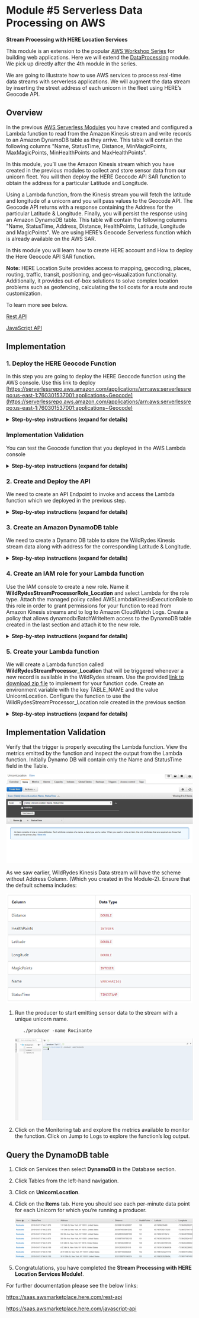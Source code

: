 # Module #5 Serverless Data Processing on AWS
**Stream Processing with HERE Location Services**

This module is an extension to the popular [AWS Workshop Series](https://github.com/aws-samples/aws-serverless-workshops/tree/master/WebApplication) for building web applications. Here we will extend the [DataProcessing](https://github.com/aws-samples/aws-serverless-workshops/tree/master/DataProcessing) module. We pick up directly after the 4th module in the series.

We are going to illustrate how to use AWS services to process real-time data streams with serverless applications. We will augment the data stream by inserting the street address of each unicorn in the fleet using HERE’s Geocode API.

## Overview

In the previous [AWS Serverless Modules](https://dataprocessing.wildrydes.com) you have created and configured a Lambda function to read from the Amazon Kinesis stream and write records to an Amazon DynamoDB table as they arrive. This table will contain the following columns "Name, StatusTime, Distance, MinMagicPoints, MaxMagicPoints, MinHealthPoints and MaxHealthPoints".

In this module, you’ll use the Amazon Kinesis stream which you have created in the previous modules to collect and store sensor data from our unicorn fleet. You will then deploy the HERE Geocode API SAR function to obtain the address for a particular Latitude and Longitude.

Using a Lambda function, from the Kinesis stream you will fetch the latitude and longitude of a unicorn and you will pass values to the Geocode API. The Geocode API returns with a response containing the Address for the particular Latitude & Longitude.
Finally, you will persist the response using an Amazon DynamoDB table. This table will contain the following columns "Name, StatusTime, Address, Distance, HealthPoints, Latitude, Longitude and MagicPoints". We are using HERE’s Geocode Serverless function which is already available on the AWS SAR.

In this module you will learn how to create HERE account and How to deploy the Here Geocode API SAR function.

**Note:** HERE Location Suite provides access to mapping, geocoding, places, routing, traffic, transit, positioning, and geo-visualization functionality. Additionally, it provides out-of-box solutions to solve complex location problems such as geofencing, calculating the toll costs for a route and route customization.

To learn more see below.

[Rest API](https://saas.awsmarketplace.here.com/rest-api)

[JavaScript API](https://saas.awsmarketplace.here.com/javascript-api)

## Implementation

### 1. Deploy the HERE Geocode Function

In this step you are going to deploy the HERE Geocode function using the AWS console. Use this link to deploy   
[https://serverlessrepo.aws.amazon.com/applications/arn:aws:serverlessrepo:us-east-1:760301537001:applications~Geocode](https://serverlessrepo.aws.amazon.com/applications/arn:aws:serverlessrepo:us-east-1:760301537001:applications~Geocode)

<details>
<summary><strong>Step-by-step instructions (expand for details)</strong></summary><p>

1. Click on below URL link, it leads to AWS Geocode SAR function 
[https://serverlessrepo.aws.amazon.com/applications/arn:aws:serverlessrepo:us-east-1:760301537001:applications~Geocode](https://serverlessrepo.aws.amazon.com/applications/arn:aws:serverlessrepo:us-east-1:760301537001:applications~Geocode)
     
     ![Deploy SAR Screenshot](../5_HERE_DataProcessing_Extension/Geocode_images/geocode.PNG)
     
1. For deployment of this function you need to have HERE Account

3. Sign up for an account here

	https://aws.amazon.com/marketplace/pp/B07JPLG9SR/?ref=_ptnr_aws_sar
	
	 ![Here Account Subscribe](../5_HERE_DataProcessing_Extension/Geocode_images/Here_Credentials_0.png)

1. Click the **“Continue to Subscribe”** button in the top-right corner of the page.

1. On the next page you can select the subscription type

1. Provide your basic details and register your HERE account.

1. After successful registration, the HERE portal will generate your **app_id and app_code**. It may take few minutes to generate credentials.
        
1. When the credentials have been created the portal will look like this

    ![Here Account Screenshot](../5_HERE_DataProcessing_Extension/Geocode_images/Here_Credentials_3.png)

1. Save your HERE Location Services API **app_id & app_code** and to use in the AWS Lambda function.

1. Go back to the function deployment page.

3. Find the **Deploy** button on the right corner of the page, click on **Deploy** button. It provides the environmental set up for the function.

4. In the next page, find the Application settings on the bottom right corner of the page.

     ![Deploy SAR Screenshot](../5_HERE_DataProcessing_Extension/Geocode_images/Geocode2.png)

5. Use the Default Application name.

6. Enter your HERE **app_id and app_code** which you have created earlier.

7. Click **Deploy** to deploy SAR function.

8. It may take few minutes to create and deploy the function. Once deployed you will get a message ‘Your application has been deployed’.

     
9. After success message, click on **Test app** button.

  	![Deploy SAR Screenshot](../5_HERE_DataProcessing_Extension/Geocode_images/test0.PNG)

1. In next page find **Resources** tab at the bottom of the page. Click on “GeocodeFunction”.


	![Deploy SAR Screenshot](../5_HERE_DataProcessing_Extension/Geocode_images/test_app1.PNG)

1. Scroll down the page to **Function code** section, In the text editor you need to replace the existing code in ‘geocode.js’ with the code available at the [URL](https://github.com/heremaps/devrel-workshops/blob/master/aws-serverless/DataProcessing/5_HERE_DataProcessing_Extension/ReverseGeoCode/index.js).
     
     
</p></details>

### Implementation Validation

You can test the Geocode function that you deployed in the AWS Lambda console

<details>
<summary><strong>Step-by-step instructions (expand for details)</strong></summary><p>

1. From the main AWS Lambda console screen of your function, select **Configure Test Event** from the dropdown menu and select **Test Event** dropdown.

	![Deploy SAR Screenshot](../5_HERE_DataProcessing_Extension/Geocode_images/test.PNG)

1. Ensure that **Create New Test Event** is selected.

1. Enter **TestRequestEvent** in the **Event name** field.

1. Copy and paste the following test event into the editor:

    	 	{
     
			"pathParameters": {
    
    				"prox": "37.37634,-122.03405",
          
		    		"mode": "retrieveAddresses",
          
    				"maxresults": "1",
          
	    			"gen": "9"
          
  				}
        
			}	
    
     
2. Click the **Create** button. 

3. On the main function edit screen, click Test with **TestRequestEvent** selected in the dropdown.

4. Scroll to the top of the page and expand the details section of the **Execution result** section.

5. Verify that the execution succeeded and that the function result with **Status code:200** 

	![Deploy SAR Screenshot](../5_HERE_DataProcessing_Extension/Geocode_images/test1.PNG)

</p></details>

### 2. Create and Deploy the API

We need to create an API Endpoint to invoke and access the Lambda function which we deployed in the previous step. 

<details>
<summary><strong>Step-by-step instructions (expand for details)</strong></summary><p>

1. Go to the AWS Management Console, choose Services then select **API Gateway** under Networking & Content Delivery.

1. Choose **Create API**.

	![Deploy SAR Screenshot](../5_HERE_DataProcessing_Extension/Geocode_images/NewTest0.png)

1. Under Choose the protocol, choose **REST**.

1. Under Create new API, choose **New API**.

1. Under Settings: For API name, enter **GeocodeTest**.

1. If desired, enter a description in the Description field; otherwise, leave it empty.

1. Leave Endpoint Type set to **Edge optimized**.

1. Choose **Create API**.

	![Deploy SAR Screenshot](../5_HERE_DataProcessing_Extension/Geocode_images/NewTest1.png)
     

1. Choose the root resource (/) in the Resources tree.

1. Choose **Create Resource** from the Actions dropdown menu.

	![Deploy SAR Screenshot](../5_HERE_DataProcessing_Extension/Geocode_images/NewTest2.png)

1. Leave Configure as proxy resource unchecked.

1. For Resource Name, enter **geocode**.

1. Leave Resource Path set to **/geocode**.

1. Leave Enable API Gateway CORS unchecked.

1. Choose **Create Resource**

     ![Deploy SAR Screenshot](../5_HERE_DataProcessing_Extension/Geocode_images/NewTest3.png)
     
     
1. In the Resources list, choose **/geocode**.

1. In the Actions menu, choose **Create method**.

1. Choose **GET** from the dropdown menu, and choose the checkmark icon

     ![Deploy SAR Screenshot](../5_HERE_DataProcessing_Extension/Geocode_images/NewTest4.png)
      

1. Leave the Integration type set to Lambda Function.

1. Choose Use Lambda Proxy integration

1. From the Lambda Region dropdown menu, choose the region where you created the **serverlessrepo-Geocode-GeocodeFunction** Lambda function.

1. In the Lambda Function field, type any character and choose **serverlessrepo-Geocode-GeocodeFunction** from the dropdown menu.

1. Leave Use Default Timeout checked.

1. Choose **Save**.

     ![Deploy SAR Screenshot](../5_HERE_DataProcessing_Extension/Geocode_images/NewTest5.png)
     
1. Choose OK when prompted with Add Permission to Lambda Function.

1. Choose **Deploy API** from the Actions dropdown menu to Deploy your API.

1. For Deployment stage, choose **[new stage]**.

1. For Stage name, enter **Test****.

1. If desired, enter a Stage description & Deployment description.

1. Choose **Deploy**.

     ![Deploy SAR Screenshot](../5_HERE_DataProcessing_Extension/Geocode_images/NewTest6.png)
     
1. Click on the **GET** and note the API's **Invoke URL******. Note down the URL to invoke the lambda function.

 	![Deploy SAR Screenshot](../5_HERE_DataProcessing_Extension/Geocode_images/NewTest7.png)
     
</p></details>



### 3. Create an Amazon DynamoDB table

We need to create a Dynamo DB table to store the WildRydes Kinesis stream data along with address for the corresponding Latitude & Longitude. 

<details>
<summary><strong>Step-by-step instructions (expand for details)</strong></summary><p>

1. Go to the AWS Management Console, choose Services then select ****DynamoDB** under Database.

1. Click **Create table**.

1. Enter table name as **UnicornLocation**.

1. Enter **Name** for the **Partition key** and select String for the key type.

1. Tick the Add sort key checkbox. Enter **StatusTime** for the Sort key and select String for the key type.

1. Leave the **Use default settings** box checked and choose Create.

     ![Deploy SAR Screenshot](../5_HERE_DataProcessing_Extension/Geocode_images/Geocode3.png)
     
</p></details>

### 4. Create an IAM role for your Lambda function

Use the IAM console to create a new role. Name it **WildRydesStreamProcessorRole_Location** and select Lambda for the role type. Attach the managed policy called AWSLambdaKinesisExecutionRole to this role in order to grant permissions for your function to read from Amazon Kinesis streams and to log to Amazon CloudWatch Logs. Create a policy that allows dynamodb:BatchWriteItem access to the DynamoDB table created in the last section and attach it to the new role.

<details>
<summary><strong>Step-by-step instructions (expand for details)</strong></summary><p>

1. From the AWS Console, click on Services and then select **IAM** in the Security, Identity & Compliance section.

1. Select **Policies** from the left navigation and then click **Create policy**.

1. Using the Visual editor, we’re going to create an IAM policy to allow our Lambda function access to the DynamoDB table created in the previous section. To begin, click Service, begin typing **DynamoDB** in Find a service, and click **DynamoDB**.

1. Click Action, begin typing **BatchWriteItem** in Filter actions, and tick the **BatchWriteItem** checkbox.

1. Click Resources, click Add ARN in table, and construct the ARN of the DynamoDB table you created in the previous section by specifying the Region, Account, and Table Name. In Region, enter the AWS Region in which you have created the DynamoDB table in the previous section, e.g.: us-east-1. 
In Account, enter your AWS Account ID which is a twelve-digit number, e.g.: 123456789012. To find your AWS account ID number in the AWS Management Console, click on Support in the navigation bar in the upper-right, and then click Support Center. Your currently signed in account ID appears in the upper-right corner below the Support menu.


1. In Table Name, enter **UnicornLocation** and you should see your ARN in the Specify ARN for table field and it should look similar to:

      ![Deploy SAR Screenshot](../5_HERE_DataProcessing_Extension/Geocode_images/Geocode4.png)
      
1. Click **Add**.

1. Click **Review policy**.

1. Enter **WildRydesDynamoDBWritePolicy_Location** in the Name field.

1. Click **Create policy**.

1. Select Roles from the left navigation and then click **Create role**.

1. Click **Lambda** for the role type from the AWS service section.

1. Click **Next: Permissions**.

1. Begin typing **AWSLambdaKinesisExecutionRole** in the Filter text box and check the box next to that role.

1. Begin typing **AWSLambdaFullAccess** in the Filter text box and check the box next to that role.

1. Begin typing **WildRydesDynamoDBWritePolicy_Location** in the Filter text box and check the box next to that role.

1. Click **Next: Review**.

1. Enter **WildRydesStreamProcessorRole_Location** for the Role name.

1. Click **Create role**.
 
     
</p></details>

### 5. Create your Lambda function

We will create a Lambda function called **WildRydesStreamProcessor_Location** that will be triggered whenever a new record is available in the WildRydes stream. Use the provided [link to download zip file](https://github.com/heremaps/devrel-workshops/aws-serverless/DataProcessing/5_HERE_DataProcessing_Extension/Kineses2DynamoDB/KinessesDB.zip) to implement for your function code. Create an environment variable with the key TABLE_NAME and the value UnicornLocation. Configure the function to use the WildRydesStreamProcessor_Location role created in the previous section

<details>
<summary><strong>Step-by-step instructions (expand for details)</strong></summary><p>

1. Go to the AWS Management Console, choose Services then select **Lambda** under Compute.

1. Click **Create a function**.

1. Enter **WildRydesStreamProcessor_Location** in the Name field.

1. Select **WildRydesStreamProcessorRole_Location** from the Existing role dropdown.

      ![Deploy SAR Screenshot](../5_HERE_DataProcessing_Extension/Geocode_images/Geocode5.png)

1. Click **Create function**.

1. Scroll down to the **Function code section**.

1. Click the [Link/URL](https://github.com/heremaps/devrel-workshops/aws-serverless/DataProcessing/5_HERE_DataProcessing_Extension/Kineses2DynamoDB/KinessesDB.zip) to download the Zip file which contains Lambda function along with dependency modules 

1. In **Code entry type** dropdown select **Upload a .ZIP file** option. Browse and select the zip file which we downloaded in the previous step to upload 

	![Deploy SAR Screenshot](../5_HERE_DataProcessing_Extension/Geocode_images/NewTest8.png)
	
	![Deploy SAR Screenshot](../5_HERE_DataProcessing_Extension/Geocode_images/NewTest9.png)

1. Click on  **Save** button in the Right Top corner of the page. It extracts the files internally

1. Scroll down to the Function code section to replace the existing code in the **index.js**.

1. In **index.js** file find the **url** variable in line number 30 and paste the API endpoint which you created and copied in Step-2.

      ![Deploy SAR Screenshot](../5_HERE_DataProcessing_Extension/Geocode_images/NewTest10.png)
		
		let url = ‘https://xx22yyxwe9.execute-api.eu-west-1.amazonaws.com/Test/geocoder’

1. In the Environment variables section, enter an environment variable with Key as **TABLE_NAME** and Value as **UnicornLocation**.

1. In the Basic settings section. Set the Timeout to 1 minute.

      ![Deploy SAR Screenshot](../5_HERE_DataProcessing_Extension/Geocode_images/Geocode6.png)
      
1. Scroll up and select **Kinesis** from the Designer section.

      ![Deploy SAR Screenshot](../5_HERE_DataProcessing_Extension/Geocode_images/Geocode7.png)

1. In the Configure triggers section, select **wildrydes** from Kinesis Stream.

1. Leave Batch size set to 100 and Starting position set to Latest.

1. Click Add.

1. Click Enabled to enable the trigger.

1. Click Save.

      ![Deploy SAR Screenshot](../5_HERE_DataProcessing_Extension/Geocode_images/Geocode8.png)
    
</p></details>

## Implementation Validation

Verify that the trigger is properly executing the Lambda function. View the metrics emitted by the function and inspect the output from the Lambda function. Initially Dynamo DB will contain only the Name and StatusTime field in the Table.

  ![Deploy SAR Screenshot](../5_HERE_DataProcessing_Extension/Geocode_images/Geocode9.png)

As we saw earlier, WildRydes Kinesis Data stream will have the scheme without Address Column. (Which you created in the Module-2). Ensure that the default schema includes:

  ![Deploy SAR Screenshot](../5_HERE_DataProcessing_Extension/Geocode_images/Geocode10.png)

<p>
     
1. Run the producer to start emitting sensor data to the stream with a unique unicorn name.

          ./producer -name Rocinante

    ![Deploy SAR Screenshot](../5_HERE_DataProcessing_Extension/Geocode_images/Geocode11.png)

1. Click on the Monitoring tab and explore the metrics available to monitor the function. Click on Jump to Logs to explore the function’s log output.

## Query the DynamoDB table

1. Click on Services then select **DynamoDB** in the Database section.

     
1. Click Tables from the left-hand navigation.

1. Click on **UnicornLocation**.

1. Click on the **Items** tab. Here you should see each per-minute data point for each Unicorn for which you’re running a producer.

     ![Deploy SAR Screenshot](../5_HERE_DataProcessing_Extension/Geocode_images/Geocode12.png)
     
1. Congratulations, you have completed the **Stream Processing with HERE Location Services Module!**.

</p>

For further documentation please see the below links:
     
   https://saas.awsmarketplace.here.com/rest-api 
     
   https://saas.awsmarketplace.here.com/javascript-api


